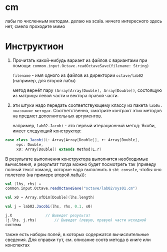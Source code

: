 # cm

лабы по численным методам. делаю на scala. ничего интересного здесь нет, смело проходите мимо

# Инструктион

1. Прочитать какой-нибудь вариант из файлов с вариантами при помощи:
   `common.input.Octave.readOctaveSave(filename: String)`

   `filename` - имя одного из файлов из директории `octave/lab02` (например,
   для второй лабы)

   метод вернёт пару `(Array[Array[Double], Array[Double])`, состоящую из матрицы левой части
   и вектора правой части.

2. эти штуки надо передать соответствующему классу из пакета
   `lab0x.<название_метода>`. Соответственно, смотрите контракт этих методов
   на предмет дополнительных аргументов.

   например, `lab02.Jacobi` - это первый итерационный метод: Якоби, имеет
   следующий конструктор:
   
```scala
case class Jacobi(L: Array[Array[Double]], r: Array[Double],
     eps: Double,
     x0: Array[Double]) extends Method(L,r)
```

В результате выполнения конструктора выполнятся необходимые вычисления,
и результат тогда можно будет посмотреть так (приведу полный текст
команд, которые надо выполнить в `sbt console`, чтобы оно полетело (на
примере второй лабы)):

```scala
val (lhs, rhs) =
common.input.Octave.readOctaveSave("octave/lab02/sys01.cm")

val x0 = Array.ofDim[Double](lhs.length)

val j = lab02.Jacobi(lhs, rhs, 0.1, x0)

j.X   			  // Выведет результат
(j.lhs, j.rhs) 		  // Выведет (левую, правую) части исходной
системы
```

также есть наборы полей, в которых содержатся вычислительные
сведения. Для справки тут, см. описание соотв метода в книге или
конспектах
